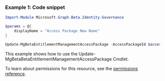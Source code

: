 ### Example 1: Code snippet

```powershellImport-Module Microsoft.Graph.Beta.Identity.Governance

$params = @{
	displayName = "Access Package New Name"
}

Update-MgBetaEntitlementManagementAccessPackage -AccessPackageId $accessPackageId -BodyParameter $params
```
This example shows how to use the Update-MgBetaBetaEntitlementManagementAccessPackage Cmdlet.
To learn about permissions for this resource, see the [permissions reference](/graph/permissions-reference).

